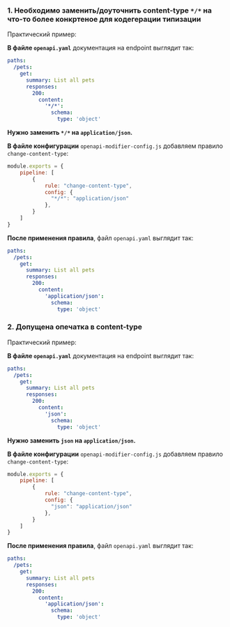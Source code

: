 ### 1. Необходимо заменить/доуточнить content-type `*/*` на что-то более конкртеное для кодегерации типизации

<a name="custom_anchor_motivation_1"></a>

Практический пример:

**В файле `openapi.yaml`** документация на endpoint выглядит так:

```yaml
paths:
  /pets:
    get:
      summary: List all pets
      responses:
        200:
          content:
            '*/*':
              schema:
                type: 'object'
```
**Нужно заменить `*/*` на `application/json`.**

**В файле конфигурации** `openapi-modifier-config.js` добавляем правило `change-content-type`:

```js
module.exports = {
    pipeline: [
        {
            rule: "change-content-type",
            config: {
              "*/*": "application/json"
            },
        }
    ]
}
```

**После применения правила**, файл `openapi.yaml` выглядит так:

```yaml
paths:
  /pets:
    get:
      summary: List all pets
      responses:
        200:
          content:
            'application/json':
              schema:
                type: 'object'
```

### 2. Допущена опечатка в content-type 

<a name="custom_anchor_motivation_2"></a>

Практический пример:

**В файле `openapi.yaml`** документация на endpoint выглядит так:

```yaml
paths:
  /pets:
    get:
      summary: List all pets
      responses:
        200:
          content:
            'json':
              schema:
                type: 'object'
```
**Нужно заменить `json` на `application/json`.**

**В файле конфигурации** `openapi-modifier-config.js` добавляем правило `change-content-type`:

```js
module.exports = {
    pipeline: [
        {
            rule: "change-content-type",
            config: {
              "json": "application/json"
            },
        }
    ]
}
```

**После применения правила**, файл `openapi.yaml` выглядит так:

```yaml
paths:
  /pets:
    get:
      summary: List all pets
      responses:
        200:
          content:
            'application/json':
              schema:
                type: 'object'
```
